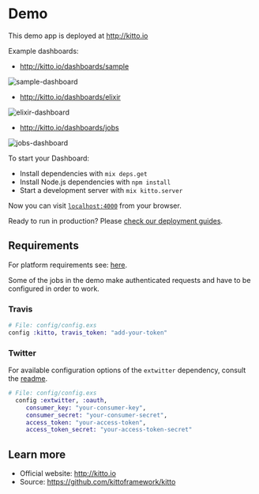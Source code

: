 # Demo

This demo app is deployed at http://kitto.io

Example dashboards:

* http://kitto.io/dashboards/sample

![sample-dashboard](http://i.imgur.com/6iG6t7l.png)

* http://kitto.io/dashboards/elixir

![elixir-dashboard](http://i.imgur.com/70KYNTw.png)

* http://kitto.io/dashboards/jobs

![jobs-dashboard](http://i.imgur.com/DhNxq03.png)

To start your Dashboard:

  * Install dependencies with `mix deps.get`
  * Install Node.js dependencies with `npm install`
  * Start a development server with `mix kitto.server`

Now you can visit [`localhost:4000`](http://localhost:4000) from your browser.

Ready to run in production? Please [check our deployment guides](https://github.com/kittoframework/kitto#deployment).

## Requirements

For platform requirements see: [here](https://github.com/kittoframework/kitto#requirements).

Some of the jobs in the demo make authenticated requests and have to be
configured in order to work.

### Travis

```elixir
# File: config/config.exs
config :kitto, travis_token: "add-your-token"
```

### Twitter

For available configuration options of the `extwitter` dependency,
consult the
[readme](https://github.com/parroty/extwitter/tree/v0.7.0#configuration).

```elixir
# File: config/config.exs
  config :extwitter, :oauth,
	 consumer_key: "your-consumer-key",
	 consumer_secret: "your-consumer-secret",
	 access_token: "your-access-token",
	 access_token_secret: "your-access-token-secret"
```

## Learn more

  * Official website: http://kitto.io
  * Source: https://github.com/kittoframework/kitto

